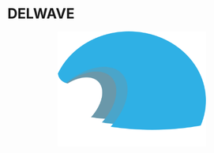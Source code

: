 # DELWAVE

<p align="center">
    <img src="images/DELWAVE_logo.png" alt="DELWAVE logo" width="300px">
</p>

